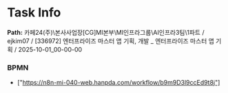 # Task Info

**Path:** 카페24(주)\본사사업장\[CG]MI본부\MI인프라그룹\AI인프라3팀\1파트 / ejkim07 / [336972] 엔터프라이즈 마스터 앱 기획, 개발 _ 엔터프라이즈 마스터 앱 기획 / 2025-10-01_00-00-00

### BPMN
- ["https://n8n-mi-040-web.hanpda.com/workflow/b9m9D3l9ccEd9t8j"]

